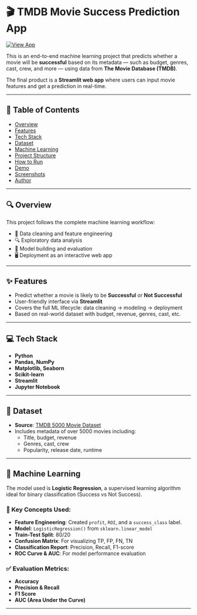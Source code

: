 # 🎬 TMDB Movie Success Prediction App

[![View App](https://img.shields.io/badge/Streamlit-Live_App-green?logo=streamlit)](https://movie-success-predictor-gvawzufjqfp7ugepcgajot.streamlit.app/)

This is an end-to-end machine learning project that predicts whether a movie will be **successful** based on its metadata — such as budget, genres, cast, crew, and more — using data from **The Movie Database (TMDB)**.

The final product is a **Streamlit web app** where users can input movie features and get a prediction in real-time.

---

## 📌 Table of Contents

- [Overview](#overview)
- [Features](#features)
- [Tech Stack](#tech-stack)
- [Dataset](#dataset)
- [Machine Learning](#machine-learning)
- [Project Structure](#project-structure)
- [How to Run](#how-to-run)
- [Demo](#demo)
- [Screenshots](#screenshots)
- [Author](#author)

---

## 🔍 Overview

This project follows the complete machine learning workflow:

- 📂 Data cleaning and feature engineering
- 🔍 Exploratory data analysis
- 🤖 Model building and evaluation
- 🖥️ Deployment as an interactive web app

---

## ✨ Features

- Predict whether a movie is likely to be **Successful** or **Not Successful**
- User-friendly interface via **Streamlit**
- Covers the full ML lifecycle: data cleaning → modeling → deployment
- Based on real-world dataset with budget, revenue, genres, cast, etc.

---

## 💻 Tech Stack

- **Python**
- **Pandas, NumPy**
- **Matplotlib, Seaborn**
- **Scikit-learn**
- **Streamlit**
- **Jupyter Notebook**

---

## 📁 Dataset

- **Source**: [TMDB 5000 Movie Dataset](https://www.kaggle.com/datasets/tmdb/tmdb-movie-metadata)
- Includes metadata of over 5000 movies including:
  - Title, budget, revenue
  - Genres, cast, crew
  - Popularity, release date, runtime

---

## 🤖 Machine Learning

The model used is **Logistic Regression**, a supervised learning algorithm ideal for binary classification (Success vs Not Success).

### 🧠 Key Concepts Used:
- **Feature Engineering**: Created `profit`, `ROI`, and a `success_class` label.
- **Model**: `LogisticRegression()` from `sklearn.linear_model`
- **Train-Test Split**: 80/20
- **Confusion Matrix**: For visualizing TP, FP, FN, TN
- **Classification Report**: Precision, Recall, F1-score
- **ROC Curve & AUC**: For model performance evaluation

### ✅ Evaluation Metrics:
- **Accuracy**
- **Precision & Recall**
- **F1 Score**
- **AUC (Area Under the Curve)**

---


